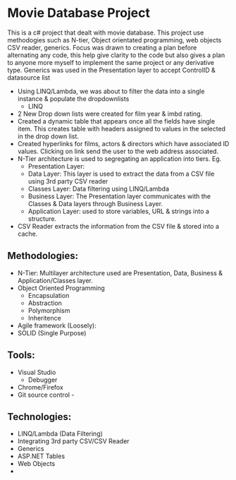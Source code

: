 # Movie Database Project #



This is a c# project that dealt with movie database. This project use methodogies such as N-tier, Object orientated programming, web objects
CSV reader, generics. Focus was drawn to creating a plan before alternating any code, this help give clarity to the code but also
gives a plan to anyone more myself to implement the same project or any derivative type. Generics was used in the Presentation layer
to accept ControlID & datasource list

- Using LINQ/Lambda, we was about to filter the data into a single instance & populate the dropdownlists
    - LINQ
- 2 New Drop down lists were created for film year & imbd rating. 
- Created a dynamic table that appears once all the fields have single item. This creates table with headers assigned to values in the selected in the drop down list. 
- Created hyperlinks for films, actors & directors which have associated ID values. Clicking on link send the user to the web address associated. 
- N-Tier architecture is used to segregating an application into tiers. Eg.
    - Presentation Layer: 
    - Data Layer: This layer is used to extract the data from a CSV file using 3rd party CSV reader
    - Classes Layer: Data filtering using LINQ/Lambda 
    - Business Layer: The Presentation layer communicates with the Classes & Data layers through Business Layer. 
    - Application Layer: used to store variables, URL & strings into a structure.  
- CSV Reader extracts the information from the CSV file & stored into a cache.  

## Methodologies: 
- N-Tier: Multilayer architecture used are Presentation, Data, Business & Application/Classes layer.
- Object Oriented Programming
	- Encapsulation
	- Abstraction
	- Polymorphism
	- Inheritence 
- Agile framework (Loosely): 
- SOLID (Single Purpose)

## Tools:
- Visual Studio
	- Debugger
- Chrome/Firefox
- Git source control - 

## Technologies: 
- LINQ/Lambda (Data Filtering)
- Integrating 3rd party CSV/CSV Reader
- Generics
- ASP.NET Tables
- Web Objects
- 

